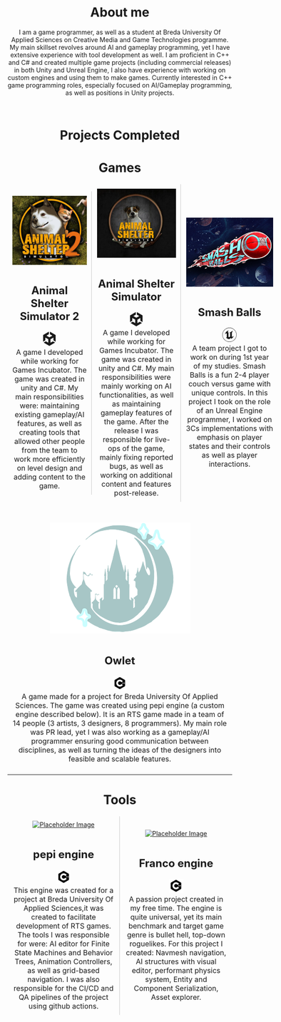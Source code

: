 
<head>
    <meta charset="UTF-8">
    <meta name="viewport" content="width=device-width, initial-scale=1.0">
    <title>Image Links with Descriptions</title>
    <style>
        .container-wrapper {
            display: flex;
            width: 100%;
            justify-content: space-between;
            align-items: center;
        }
        .container {
           display: flex;
            flex-direction: column;
            align-items: center;
            flex: 1;
            margin: 1px;
            padding: 10px;
            align-items:center;
            justify-content: center;
        }  .container:not(:last-child) {
            border-right: 1px solid #ccc;
        }
        .description {
            margin-top: 10px;
            font-size: 16px;
            text-align: center;
        }
        .avatar{
              display: block;
                max-width:230px;
                max-height:155px;
                width: auto;
                height: auto;
        }
    </style>
        <link src="http://maxcdn.bootstrapcdn.com/font-awesome/4.1.0/css/font-awesome.min.css" rel="stylesheet">
</head>

<div>

<h1 style = "text-align: center"> About me </h1>

<p style= "text-align:center">
I am a game programmer, as well as a student at Breda University Of Applied Sciences on Creative Media and Game Technologies programme. My main skillset revolves around AI and gameplay programming, yet I have extensive experience with tool development as well. I am proficient in C++ and C# and created multiple game projects (including commercial releases) in both Unity and Unreal Engine, I also have experience with working on custom engines and using them to make games. 
Currently interested in C++ game programming roles, especially focused on AI/Gameplay programming, as well as positions in Unity projects.
</p>

</div>

<div>
<br/>
<h1 style = "text-align: center"> Projects Completed </h1>

<h1 style = "text-align: center">Games</h1>

 <div class="container-wrapper">
        <div class="container">
            <a href="https://store.steampowered.com/app/2658510/Animal_Shelter_2/" target="_blank">
                <img src="Images/Animal2.png" alt="Placeholder Image" class="avatar"/>
            </a>
            <div class="description">
                <h2>Animal Shelter Simulator 2</h2>
                                <svg xmlns="http://www.w3.org/2000/svg" width="32" height="32" fill="currentColor" class="bi bi-unity" viewBox="0 0 16 16">
  <path d="M15 11.2V3.733L8.61 0v2.867l2.503 1.466c.099.067.099.2 0 .234L8.148 6.3c-.099.067-.197.033-.263 0L4.92 4.567c-.099-.034-.099-.2 0-.234l2.504-1.466V0L1 3.733V11.2v-.033.033l2.438-1.433V6.833c0-.1.131-.166.197-.133L6.6 8.433c.099.067.132.134.132.234v3.466c0 .1-.132.167-.198.134L4.031 10.8l-2.438 1.433L7.983 16l6.391-3.733-2.438-1.434L9.434 12.3c-.099.067-.198 0-.198-.133V8.7c0-.1.066-.2.132-.233l2.965-1.734c.099-.066.197 0 .197.134V9.8z"/>
</svg>
<br/>
                A game I developed while working for Games Incubator. The game was created in unity and C#. My main responsibilities were: maintaining existing gameplay/AI features, as well as creating tools that allowed other people from the team to work more efficiently on level design and adding content to the game.
            </div>
        </div>
        <div class="container">
            <a href="https://store.steampowered.com/app/1239320/Animal_Shelter/" target="_blank">
                <img src="Images/Animal 1.png" alt="Placeholder Image" class="avatar"/>
            </a>
            <div class="description">
                <h2>Animal Shelter Simulator</h2>
                            <svg xmlns="http://www.w3.org/2000/svg" width="32" height="32" fill="currentColor" class="bi bi-unity" viewBox="0 0 16 16">
  <path d="M15 11.2V3.733L8.61 0v2.867l2.503 1.466c.099.067.099.2 0 .234L8.148 6.3c-.099.067-.197.033-.263 0L4.92 4.567c-.099-.034-.099-.2 0-.234l2.504-1.466V0L1 3.733V11.2v-.033.033l2.438-1.433V6.833c0-.1.131-.166.197-.133L6.6 8.433c.099.067.132.134.132.234v3.466c0 .1-.132.167-.198.134L4.031 10.8l-2.438 1.433L7.983 16l6.391-3.733-2.438-1.434L9.434 12.3c-.099.067-.198 0-.198-.133V8.7c0-.1.066-.2.132-.233l2.965-1.734c.099-.066.197 0 .197.134V9.8z"/>
</svg>
                                <br/>
                A game I developed while working for Games Incubator. The game was created in unity and C#. My main responsibilities were mainly working on AI functionalities, as well as maintaining gameplay features of the game. After the release I was responsible for live-ops of the game, mainly fixing reported bugs, as well as working on additional content and features post-release.
            </div>
        </div>
        <div class="container">
            <a href="https://vittoriobellinello.itch.io/team-moth" target="_blank">
                <img src="Images/Smash balls.png" alt="Placeholder Image" class="avatar"/>
            </a>
            <div class="description">
                <h2>Smash Balls</h2>
                <svg xmlns="http://www.w3.org/2000/svg" width="2em" height="2em" viewBox="0 0 24 24"><path fill="currentColor" d="M12 0a12 12 0 1 0 12 12A12 12 0 0 0 12 0m0 23.52A11.52 11.52 0 1 1 23.52 12A11.52 11.52 0 0 1 12 23.52m7.13-9.791c-.206.997-1.126 3.557-4.06 4.942l-1.179-1.325l-1.988 2a7.34 7.34 0 0 1-5.804-2.978a3 3 0 0 0 .65.123c.326.006.678-.114.678-.66v-5.394a.89.89 0 0 0-1.116-.89c-.92.212-1.656 2.509-1.656 2.509a7.3 7.3 0 0 1 2.528-5.597a7.4 7.4 0 0 1 3.73-1.721c-1.006.573-1.57 1.507-1.57 2.29c0 1.262.76 1.109.984.923v7.28a1.2 1.2 0 0 0 .148.256a1.08 1.08 0 0 0 .88.445c.76 0 1.747-.868 1.747-.868V9.172c0-.6-.452-1.324-.905-1.572c0 0 .838-.149 1.484.346a6 6 0 0 1 .387-.425c1.508-1.48 2.929-1.902 4.112-2.112c0 0-2.151 1.69-2.151 3.96c0 1.687.043 5.801.043 5.801c.799.771 1.986-.342 3.059-1.441Z"/></svg>
                <br/>
                A team project I got to work on during 1st year of my studies. Smash Balls is a fun 2-4 player couch versus game with unique controls. In this project I took on the role of an Unreal Engine programmer, I worked on 3Cs implementations with emphasis on player states and their controls as well as player interactions.
            </div>
        </div>
    </div>

<br/>
<br/>
 <div class="container-wrapper">
        <div class="container">
            <a href="https://buas.itch.io/owlet" target="_blank">
                <img src="Images/owlet.png" alt="Placeholder Image" />
            </a>
            <div class="description">
                <h2>Owlet</h2>
                <i class="icon-cplusplus"></i> 
                <img src = "Images/cpp.svg" alt="C++" style = "width:32px"/>
                        <br/>
                A game made for a project for Breda University Of Applied Sciences. The game was created using pepi engine (a custom engine described below). It is an RTS game made in a team of 14 people (3 artists, 3 designers, 8 programmers). My main role was PR lead, yet I was also working as a gameplay/AI programmer ensuring good communication between disciplines, as well as turning the ideas of the designers into feasible and scalable features.
            </div>
        </div>
</div>

<hr/>
<h1 style = "text-align: center">Tools</h1>

 <div class="container-wrapper">
        <div class="container">
            <a href="https://www.example.com" target="_blank">
                <img src="https://via.placeholder.com/150" alt="Placeholder Image" class="Avatar"/>
            </a>
  <div class="description">
                <h2>pepi engine</h2>
                        <img src = "Images/cpp.svg" alt="C++" style = "width:32px"/>
                        <br/>
                This engine was created for a project at Breda University Of Applied Sciences,it was created to facilitate development of RTS games. The tools I was responsible for were: AI editor for Finite State Machines and Behavior Trees, Animation Controllers, as well as grid-based navigation. I was also responsible for the CI/CD and QA pipelines of the project using github actions.
            </div>
        </div>
        <div class="container">
            <a href="https://github.com/FLuczak/Franco-engine" target="_blank">
                <img src="https://via.placeholder.com/150" alt="Placeholder Image" class="Avatar"/>
            </a>
            <div class="description">
                <h2>Franco engine</h2>
                                        <img src = "Images/cpp.svg" alt="C++" style = "width:32px"/>
                        <br/>
                A passion project created in my free time. The engine is quite universal, yet its main benchmark and target game genre is bullet hell, top-down roguelikes. For this project I created: Navmesh navigation, AI structures with visual editor, performant physics system, Entity and Component Serialization, Asset explorer.
            </div>
        </div>
    </div>


</div>
